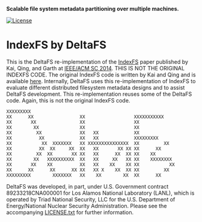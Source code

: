 **Scalable file system metadata partitioning over multiple machines.**

[![License](https://img.shields.io/badge/license-New%20BSD-blue.svg)](LICENSE.txt)

IndexFS by DeltaFS
=======

This is the DeltaFS re-implementation of the [IndexFS](https://dl.acm.org/citation.cfm?id=2683620) paper published by Kai, Qing, and Garth at [IEEE/ACM SC 2014](http://sc14.supercomputing.org/). THIS IS NOT THE ORIGINAL INDEXFS CODE. The original IndexFS code is written by Kai and Qing and is available [here](https://github.com/zhengqmark/indexfs-0.4). Internally, DeltaFS uses this re-implementation of IndexFS to evaluate different distributed filesystem metadata designs and to assist DeltaFS development. This re-implementation reuses some of the DeltaFS code. Again, this is not the original IndexFS code.

```
XXXXXXXXX
XX      XX                 XX                  XXXXXXXXXXX
XX       XX                XX                  XX
XX        XX               XX                  XX
XX         XX              XX   XX             XX
XX          XX             XX   XX             XXXXXXXXX
XX           XX  XXXXXXX   XX XXXXXXXXXXXXXXX  XX         XX
XX          XX  XX     XX  XX   XX       XX XX XX      XX
XX         XX  XX       XX XX   XX      XX  XX XX    XX
XX        XX   XXXXXXXXXX  XX   XX     XX   XX XX    XXXXXXXX
XX       XX    XX          XX   XX    XX    XX XX           XX
XX      XX      XX      XX XX   XX X    XX  XX XX         XX
XXXXXXXXX        XXXXXXX   XX    XX        XX  XX      XX
```

DeltaFS was developed, in part, under U.S. Government contract 89233218CNA000001 for Los Alamos National Laboratory (LANL), which is operated by Triad National Security, LLC for the U.S. Department of Energy/National Nuclear Security Administration. Please see the accompanying [LICENSE.txt](LICENSE.txt) for further information.
